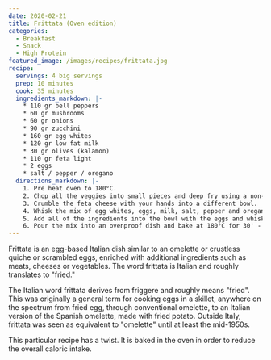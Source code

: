 ```yaml
---
date: 2020-02-21
title: Frittata (Oven edition)
categories:
  - Breakfast
  - Snack
  - High Protein
featured_image: /images/recipes/frittata.jpg
recipe:
  servings: 4 big servings
  prep: 10 minutes
  cook: 35 minutes
  ingredients_markdown: |-
    * 110 gr bell peppers
    * 60 gr mushrooms
    * 60 gr onions
    * 90 gr zucchini
    * 160 gr egg whites
    * 120 gr low fat milk
    * 30 gr olives (kalamon)
    * 110 gr feta light
    * 2 eggs
    * salt / pepper / oregano
  directions_markdown: |-
    1. Pre heat oven to 180°C.
    2. Chop all the veggies into small pieces and deep fry using a non-stick frying pan (you can add olive oil but it is not necessary because all of the veggies have their own liquids). Afterwards, put all of the veggies into a bowl to cool down for 5 mins.
    3. Crumble the feta cheese with your hands into a different bowl.
    4. Whisk the mix of egg whites, eggs, milk, salt, pepper and oregano into a different bowl.
    5. Add all of the ingredients into the bowl with the eggs and whisk the mix until all of the ingredients are merged.
    6. Pour the mix into an ovenproof dish and bake at 180°C for 30' - 35' (It doesn't hurt to keep an eye in the oven every now and then :) ).
---
```

Frittata is an egg-based Italian dish similar to an omelette or crustless quiche or scrambled eggs, enriched with additional ingredients such as meats, cheeses or vegetables. The word frittata is Italian and roughly translates to "fried."

The Italian word frittata derives from friggere and roughly means "fried". This was originally a general term for cooking eggs in a skillet, anywhere on the spectrum from fried egg, through conventional omelette, to an Italian version of the Spanish omelette, made with fried potato. Outside Italy, frittata was seen as equivalent to "omelette" until at least the mid-1950s.

This particular recipe has a twist. It is baked in the oven in order to reduce the overall caloric intake. 
